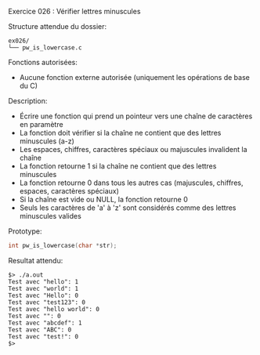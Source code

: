 Exercice 026 : Vérifier lettres minuscules

Structure attendue du dossier:

```
ex026/
└── pw_is_lowercase.c
```

Fonctions autorisées:

- Aucune fonction externe autorisée (uniquement les opérations de base du C)

Description:

- Écrire une fonction qui prend un pointeur vers une chaîne de caractères en paramètre
- La fonction doit vérifier si la chaîne ne contient que des lettres minuscules (a-z)
- Les espaces, chiffres, caractères spéciaux ou majuscules invalident la chaîne
- La fonction retourne 1 si la chaîne ne contient que des lettres minuscules
- La fonction retourne 0 dans tous les autres cas (majuscules, chiffres, espaces, caractères spéciaux)
- Si la chaîne est vide ou NULL, la fonction retourne 0
- Seuls les caractères de 'a' à 'z' sont considérés comme des lettres minuscules valides

Prototype:

```c
int pw_is_lowercase(char *str);
```

Resultat attendu:

```
$> ./a.out
Test avec "hello": 1
Test avec "world": 1
Test avec "Hello": 0
Test avec "test123": 0
Test avec "hello world": 0
Test avec "": 0
Test avec "abcdef": 1
Test avec "ABC": 0
Test avec "test!": 0
$>
```

